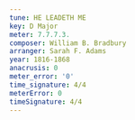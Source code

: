 ```yaml
---
tune: HE LEADETH ME
key: D Major
meter: 7.7.7.3.
composer: William B. Bradbury
arranger: Sarah F. Adams
year: 1816-1868
anacrusis: 0
meter_error: '0'
time_signature: 4/4
meterError: 0
timeSignature: 4/4
---
```

